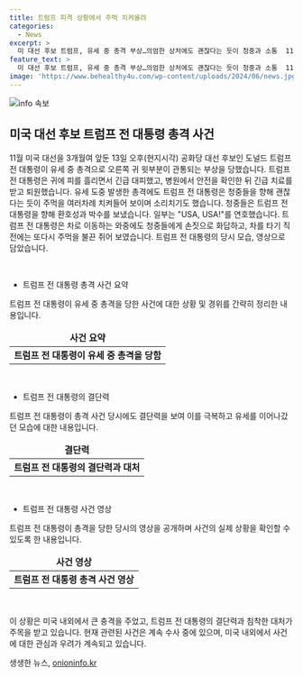 ```yaml
---
title: 트럼프 피격 상황에서 주먹 치켜올려
categories:
  - News
excerpt: >
  미 대선 후보 트럼프, 유세 중 총격 부상…의엄한 상처에도 괜찮다는 듯이 청중과 소통  11월 미 대선을 앞둔 도널드 트럼프 전 대통령이 유세 중 총격으로 부상을 입었으나, 긴급 치료 후에도 청중을 위로하며 이목을 끌었습니다. 공화당 후보의 강인한 모습이 눈에 띄어 환호를 받았습니다. 뉴스 소식을 놓치지 마세요!
feature_text: >
  미 대선 후보 트럼프, 유세 중 총격 부상…의엄한 상처에도 괜찮다는 듯이 청중과 소통  11월 미 대선을 앞둔 도널드 트럼프 전 대통령이 유세 중 총격으로 부상을 입었으나, 긴급 치료 후에도 청중을 위로하며 이목을 끌었습니다. 공화당 후보의 강인한 모습이 눈에 띄어 환호를 받았습니다. 뉴스 소식을 놓치지 마세요!
image: 'https://www.behealthy4u.com/wp-content/uploads/2024/06/news.jpg'
---
```


<p><img src="https://www.behealthy4u.com/wp-content/uploads/2024/06/news.jpg" alt="info 속보" /></p>

<h2 data-ke-size="size26">미국 대선 후보 트럼프 전 대통령 총격 사건</h2>

<p data-ke-size="size16">11월 미국 대선을 3개월여 앞둔 13일 오후(현지시각) 공화당 대선 후보인 도널드 트럼프 전 대통령이 유세 중 총격으로 오른쪽 귀 윗부분이 관통되는 부상을 당했습니다. 트럼프 전 대통령은 귀에 피를 흘리면서 긴급 대피했고, 병원에서 안전을 확인한 뒤 긴급 치료를 받고 퇴원했습니다. 유세 도중 발생한 총격에도 트럼프 전 대통령은 청중들을 향해 괜찮다는 듯이 주먹을 여러차례 치켜들어 보이며 소리치기도 했습니다. 청중들은 트럼프 전 대통령을 향해 환호성과 박수를 보냈습니다. 일부는 "USA, USA!"를 연호했습니다. 트럼프 전 대통령은 차로 이동하는 와중에도 청중들에게 손짓으로 화답하고, 차를 타기 직전에는 또다시 주먹을 불끈 쥐어 보였습니다. 트럼프 전 대통령의 당시 모습, 영상으로 담았습니다.</p>

<p data-ke-size="size16">&nbsp;</p>

<ul>
<li>트럼프 전 대통령 총격 사건 요약</li>
</ul>

<p data-ke-size="size16">트럼프 전 대통령이 유세 중 총격을 당한 사건에 대한 상황 및 경위를 간략히 정리한 내용입니다.</p>

<table>
<thead>
<tr>
<td style="text-align: center; height: 17px;"><b>사건 요약</b></td>
</tr>
</thead>
<tbody>
<tr>
<td style="text-align: center; height: 17px;"><b>트럼프 전 대통령이 유세 중 총격을 당함</b></td>
</tr>
</tbody>
</table>

<p data-ke-size="size16">&nbsp;</p>

<ul>
<li>트럼프 전 대통령의 결단력</li>
</ul>

<p data-ke-size="size16">트럼프 전 대통령이 총격 사건 당시에도 결단력을 보여 이를 극복하고 유세를 이어나갔던 모습에 대한 내용입니다.</p>

<table>
<thead>
<tr>
<td style="text-align: center; height: 17px;"><b>결단력</b></td>
</tr>
</thead>
<tbody>
<tr>
<td style="text-align: center; height: 17px;"><b>트럼프 전 대통령의 결단력과 대처</b></td>
</tr>
</tbody>
</table>

<p data-ke-size="size16">&nbsp;</p>

<ul>
<li>트럼프 전 대통령 사건 영상</li>
</ul>

<p data-ke-size="size16">트럼프 전 대통령이 총격을 당한 당시의 영상을 공개하며 사건의 실제 상황을 확인할 수 있도록 한 내용입니다.</p>

<table>
<thead>
<tr>
<td style="text-align: center; height: 17px;"><b>사건 영상</b></td>
</tr>
</thead>
<tbody>
<tr>
<td style="text-align: center; height: 17px;"><b>트럼프 전 대통령 총격 사건 영상</b></td>
</tr>
</tbody>
</table>

<p data-ke-size="size16">&nbsp;</p>

<p>이 상황은 미국 내외에서 큰 충격을 주었고, 트럼프 전 대통령의 결단력과 침착한 대처가 주목을 받고 있습니다. 현재 관련된 사건은 계속 수사 중에 있으며, 미국 내외에서 사건에 대한 관심과 우려가 계속되고 있습니다.</p>
생생한 뉴스, <a href="https://onioninfo.kr" rel="dofollow">onioninfo.kr</a>


